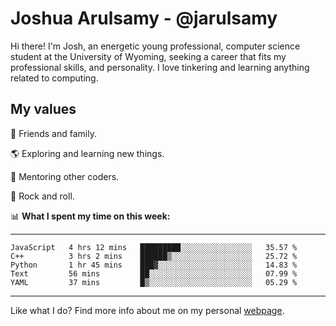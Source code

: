 # Joshua Arulsamy - @jarulsamy

Hi there! I'm Josh, an energetic young professional, computer science student at the University of Wyoming, seeking a career that fits my professional skills, and personality. I love tinkering and learning anything related to computing.

## My values

:yellow_heart: Friends and family.

:earth_americas: Exploring and learning new things.

:book: Mentoring other coders.

:guitar: Rock and roll.

:bar_chart: **What I spent my time on this week:**

------
<!--START_SECTION:waka-->
```text
JavaScript   4 hrs 12 mins   █████████░░░░░░░░░░░░░░░░   35.57 % 
C++          3 hrs 2 mins    ██████▒░░░░░░░░░░░░░░░░░░   25.72 % 
Python       1 hr 45 mins    ███▓░░░░░░░░░░░░░░░░░░░░░   14.83 % 
Text         56 mins         ██░░░░░░░░░░░░░░░░░░░░░░░   07.99 % 
YAML         37 mins         █▒░░░░░░░░░░░░░░░░░░░░░░░   05.29 % 
```
<!--END_SECTION:waka-->
------

Like what I do? Find more info about me on my personal [webpage](https://arulsamy.me).
